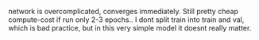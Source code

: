 network is overcomplicated, converges immediately. Still pretty cheap compute-cost if run only 2-3 epochs..
I dont split train into train and val, which is bad practice, but in this very simple model it doesnt really matter.